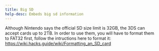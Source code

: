 ```yaml
---
title: Big SD
help-desc: Embeds big sd information
---
```


Although Nintendo says the official SD size limit is 32GB, the 3DS can accept cards up to 2TB.
In order to use them, you will have to format them to FAT32 first, follow the intructions here to format it:
https://wiki.hacks.guide/wiki/Formatting_an_SD_card